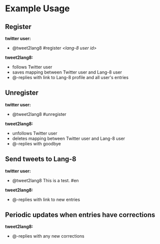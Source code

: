 # Example Usage

## Register

**twitter user:**

 -  @tweet2lang8 #register *&lt;lang-8 user id&gt;*

**tweet2lang8:**

 - follows Twitter user
 - saves mapping between Twitter user and Lang-8 user
 - @-replies with link to Lang-8 profile and all user's entries


## Unregister

**twitter user:**

 - @tweet2lang8 #unregister

**tweet2lang8:**

 - unfollows Twitter user
 - deletes mapping between Twitter user and Lang-8 user
 - @-replies with goodbye


## Send tweets to Lang-8

**twitter user:**

 - @tweet2lang8 This is a test. #en

**tweet2lang8:**

 - @-replies with link to new entries


## Periodic updates when entries have corrections

**tweet2lang8:**

 - @-replies with any new corrections
